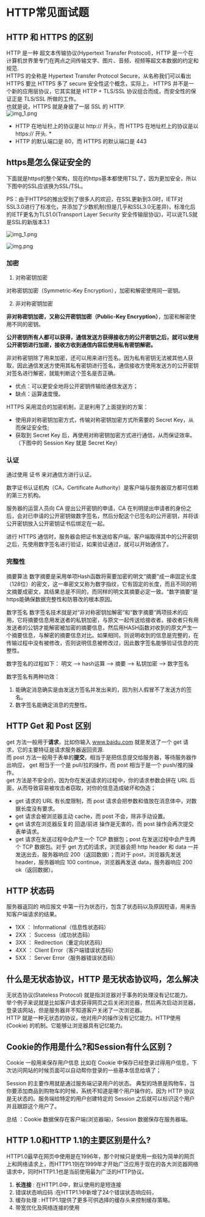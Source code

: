 # HTTP常见面试题

## HTTP 和 HTTPS 的区别
HTTP 是一种 超文本传输协议(Hypertext Transfer Protocol)，HTTP 是一个在计算机世界里专门在两点之间传输文字、图片、音频、视频等超文本数据的约定和规范.      
HTTPS 的全称是 Hypertext Transfer Protocol Secure，从名称我们可以看出 HTTPS 要比 HTTPS 多了 secure 安全性这个概念，实际上， HTTPS 并不是一个新的应用层协议，它其实就是 HTTP + TLS/SSL 协议组合而成，而安全性的保证正是 TLS/SSL 所做的工作。    
也就是说，HTTPS 就是身披了一层 SSL 的 HTTP.      
![img_1.png](https.png)
* HTTP 在地址栏上的协议是以 http:// 开头，而 HTTPS 在地址栏上的协议是以 https:// 开头.       *
* HTTP 的默认端口是 80，而 HTTPS 的默认端口是 443

## https是怎么保证安全的
下面就是https的整个架构，现在的https基本都使用TSL了，因为更加安全，所以下图中的SSL应该换为SSL/TSL。

PS：由于HTTPS的推出受到了很多人的欢迎，在SSL更新到3.0时，IETF对SSL3.0进行了标准化，并添加了少数机制(但是几乎和SSL3.0无差异)，标准化后的IETF更名为TLS1.0(Transport Layer Security 安全传输层协议)，可以说TLS就是SSL的新版本3.1


![img_1.png](s.png)

![img.png](ssl.png)

### 加密
1. 对称密钥加密

对称密钥加密（Symmetric-Key Encryption），加密和解密使用同一密钥。

2. 非对称密钥加密

**非对称密钥加密，又称公开密钥加密（Public-Key Encryption）**，加密和解密使用不同的密钥。

**公开密钥所有人都可以获得，通信发送方获得接收方的公开密钥之后，就可以使用公开密钥进行加密，接收方收到通信内容后使用私有密钥解密。**

非对称密钥除了用来加密，还可以用来进行签名。因为私有密钥无法被其他人获取，因此通信发送方使用其私有密钥进行签名，通信接收方使用发送方的公开密钥对签名进行解密，就能判断这个签名是否正确。

* 优点：可以更安全地将公开密钥传输给通信发送方；
* 缺点：运算速度慢。

HTTPS 采用混合的加密机制，正是利用了上面提到的方案：

* 使用非对称密钥加密方式，传输对称密钥加密方式所需要的 Secret Key，从而保证安全性;
* 获取到 Secret Key 后，再使用对称密钥加密方式进行通信，从而保证效率。（下图中的 Session Key 就是 Secret Key）

### 认证
通过使用 证书 来对通信方进行认证。

数字证书认证机构（CA，Certificate Authority）是客户端与服务器双方都可信赖的第三方机构。

服务器的运营人员向 CA 提出公开密钥的申请，CA 在判明提出申请者的身份之后，会对已申请的公开密钥做数字签名，然后分配这个已签名的公开密钥，并将该公开密钥放入公开密钥证书后绑定在一起。

进行 HTTPS 通信时，服务器会把证书发送给客户端。客户端取得其中的公开密钥之后，先使用数字签名进行验证，如果验证通过，就可以开始通信了。

### 完整性
摘要算法
数字摘要是采用单项Hash函数将需要加密的明文“摘要”成一串固定长度（128位）的密文，这一串密文又称为数字指纹，它有固定的长度，而且不同的明文摘要成密文，其结果总是不同的，而同样的明文其摘要必定一致。“数字摘要“是https能确保数据完整性和防篡改的根本原因。

数字签名
数字签名技术就是对“非对称密钥加解密”和“数字摘要“两项技术的应用，它将摘要信息用发送者的私钥加密，与原文一起传送给接收者。接收者只有用发送者的公钥才能解密被加密的摘要信息，然后用HASH函数对收到的原文产生一个摘要信息，与解密的摘要信息对比。如果相同，则说明收到的信息是完整的，在传输过程中没有被修改，否则说明信息被修改过，因此数字签名能够验证信息的完整性。

数字签名的过程如下：
明文 --> hash运算 --> 摘要 --> 私钥加密 --> 数字签名

数字签名有两种功效：
1. 能确定消息确实是由发送方签名并发出来的，因为别人假冒不了发送方的签名。
2. 数字签名能确定消息的完整性。


## HTTP Get 和 Post 区别
get 方法一般用于**请求**，比如你输入 www.baidu.com 就是发送了一个 get 请求，它的主要特征是请求服务器返回资源.           
而 post 方法一般用于表单的**提交**，相当于是把信息提交给服务器，等待服务器作出响应， get 相当于一个是 pull/拉的操作，而 post 相当于是一个 push/推的操作。       
get 方法是不安全的，因为你在发送请求的过程中，你的请求参数会拼在 URL 后面，从而导致容易被攻击者窃取，对你的信息造成破坏和伪造；
* get 请求的 URL 有长度限制，而 post 请求会把参数和值放在消息体中，对数据长度没有要求。
* get 请求会被浏览器主动 cache，而 post 不会，除非手动设置。
* get 请求在浏览器反复的 回退/前进 操作是无害的，而 post 操作会再次提交表单请求。
* get 请求在发送过程中会产生一个 TCP 数据包；post 在发送过程中会产生两个 TCP 数据包。对于 get 方式的请求，浏览器会把 http header 和 data 一并发送出去，服务器响应 200（返回数据）；而对于 post，浏览器先发送 header，服务器响应 100 continue，浏览器再发送 data，服务器响应 200 ok（返回数据）。

## HTTP 状态码
服务器返回的 响应报文 中第一行为状态行，包含了状态码以及原因短语，用来告知客户端请求的结果。
* 1XX ： Informational（信息性状态码）
* 2XX ： Success（成功状态码）
* 3XX ： Redirection（重定向状态码）
* 4XX ： Client Error（客户端错误状态码）
* 5XX ： Server Error（服务器错误状态码）

## 什么是无状态协议，HTTP 是无状态协议吗，怎么解决
无状态协议(Stateless Protocol) 就是指浏览器对于事务的处理没有记忆能力。      
举个例子来说就是比如客户请求获得网页之后关闭浏览器，然后再次启动浏览器，登录该网站，但是服务器并不知道客户关闭了一次浏览器。        
HTTP 就是一种无状态的协议，他对用户的操作没有记忆能力。HTTP使用(Cookie) 的机制。它能够让浏览器具有记忆能力。

## Cookie的作用是什么?和Session有什么区别？
Cookie 一般用来保存用户信息 比如在 Cookie 中保存已经登录过得用户信息，下次访问网站的时候页面可以自动帮你登录的一些基本信息给填了；

Session 的主要作用就是通过服务端记录用户的状态。 典型的场景是购物车，当你要添加商品到购物车的时候，系统不知道是哪个用户操作的，因为 HTTP 协议是无状态的。服务端给特定的用户创建特定的 Session 之后就可以标识这个用户并且跟踪这个用户了。

总结 ：Cookie 数据保存在客户端(浏览器端)，Session 数据保存在服务器端。

## HTTP 1.0和HTTP 1.1的主要区别是什么?
HTTP1.0最早在网页中使用是在1996年，那个时候只是使用一些较为简单的网页上和网络请求上，而HTTP1.1则在1999年才开始广泛应用于现在的各大浏览器网络请求中，同时HTTP1.1也是当前使用最为广泛的HTTP协议。

1. **长连接** : 在HTTP1.0中，默认使用的是短连接
2. 错误状态响应码 :在HTTP1.1中新增了24个错误状态响应码，
3. 缓存处理 : HTTP1.1提供了更多可供选择的缓存头来控制缓存策略。
4. 带宽优化及网络连接的使用
